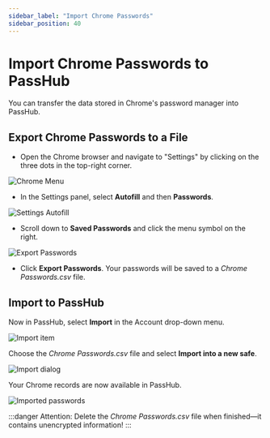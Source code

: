 ```yaml
---
sidebar_label: "Import Chrome Passwords"
sidebar_position: 40
---
```


# Import Chrome Passwords to PassHub

You can transfer the data stored in Chrome's password manager into PassHub.

## Export Chrome Passwords to a File

- Open the Chrome browser and navigate to "Settings" by clicking on the three dots in the top-right corner.

![Chrome Menu](/img/chrome-export1.png)

- In the Settings panel, select **Autofill** and then **Passwords**.

![Settings Autofill](/img/chrome-export2.png)

- Scroll down to **Saved Passwords** and click the menu symbol on the right.

![Export Passwords](/img/chrome-export3.png)

- Click **Export Passwords**. Your passwords will be saved to a _Chrome Passwords.csv_ file.

## Import to PassHub

Now in PassHub, select **Import** in the Account drop-down menu.

![Import item](/img/Import.png)

Choose the _Chrome Passwords.csv_ file and select **Import into a new safe**.

![Import dialog](/img/chrome-export4.png)

Your Chrome records are now available in PassHub.

![Imported passwords](/img/chrome-export5.png)

:::danger Attention:
Delete the _Chrome Passwords.csv_ file when finished—it contains unencrypted information!
:::
